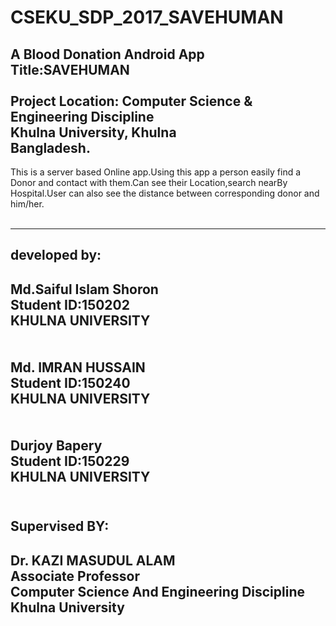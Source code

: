 # CSEKU_SDP_2017_SAVEHUMAN<br>
A Blood Donation Android App<br>
Title:SAVEHUMAN<br><br>
Project Location: Computer Science & Engineering Discipline<br>
Khulna University, Khulna<br>
Bangladesh.
----------------------------
This is a server based Online app.Using this app a person easily find a Donor and contact with them.Can see their Location,search nearBy Hospital.User can also see the distance between corresponding donor and him/her.<br><br>

---------------------------
developed by:
---------------------------
Md.Saiful Islam Shoron<br>
Student ID:150202<br>
KHULNA UNIVERSITY<br>
<br><br>
Md. IMRAN HUSSAIN<br>
Student ID:150240<br>
KHULNA UNIVERSITY<br>
<br><br>
Durjoy Bapery<br>
Student ID:150229<br>
KHULNA UNIVERSITY<br><br>
----------------------------
Supervised BY:
----------------------------
Dr. KAZI MASUDUL ALAM<br>
Associate Professor<br>
Computer Science And Engineering Discipline<br>
Khulna University<br>
----------------------------

